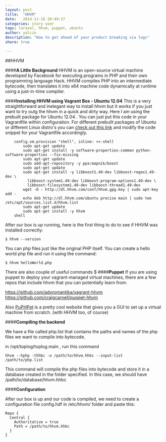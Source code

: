 ```yaml
---
layout: post
title:  "HHVM"
date:   2014-11-18 20:49:27
categories: story user
tags: laravel, hhvm, puppet, ubuntu
author: yalcin
description: "How to get ahead of your product breaking via logs"
share: true

---
```

##HHVM

####**A Little Background**
HHVM is an open-source virtual machine developed by Facebook for executing programs in PHP and their own programming language Hack. HHVM compiles PHP into an intermediate bytecode, then translates it into x64 machine code dynamically at runtime using a just-in-time compiler.

####**Installing HHVM using Vagrant Box - Ubuntu 12.04**
This is a very straightforward and inelegant way to install hhvm but it works if you just want to try outg the hhvm in a quick and dirty way. Here I am using the prebuilt package for Ubuntu 12.04 . You can just put this code in your Vagrantfile within configuration. For different prebuilt packages of Ubuntu or different Linux distro's you can [check out this link](https://github.com/facebook/hhvm/wiki/Prebuilt%20Packages%20for%20HHVM) and modify the code snippet for your Vagrantfile accordingly.

		config.vm.provision "shell", inline: <<-shell
			sudo apt-get update
			sudo apt-get install -y software-properties-common python-software-properties --fix-missing
			sudo apt-get update
			sudo add-apt-repository -y ppa:mapnik/boost
			sudo apt-get update
			sudo apt-get install -y libboost1.49-dev libboost-regex1.49-dev \
			  libboost-system1.49-dev libboost-program-options1.49-dev \
			  libboost-filesystem1.49-dev libboost-thread1.49-dev
			wget -O - http://dl.hhvm.com/conf/hhvm.gpg.key | sudo apt-key add -
			echo deb http://dl.hhvm.com/ubuntu precise main | sudo tee /etc/apt/sources.list.d/hhvm.list
			sudo apt-get update
			sudo apt-get install -y hhvm
  		shell

After our box is up running, here is the first thing to do to see if HHVM was installed correctly:
	
	$ hhvm --version

You can php files just  like the original PHP itself. You can create a hello world php file and run it using the command:
		
	$ hhvm helloWorld.php
	
There are also couple of useful commands
 $ 
####**Puppet**
If you are using puppet to deploy your vagrant-managed virtual machines,
there are a few repos that include hhvm that you can potentially learn from:

https://github.com/adyromantika/vagrant-hhvm
https://github.com/craigcarnell/puppet-hhvm

Also [PuPHPet](https://puphpet.com/) is a pretty cool website that gives you a GUI to set up a virtual machine from scratch. (with HHVM too, of course)


####**Compiling the backend**

We have a file called php.list that contains the paths and names of the php files we want to compile into bytecode.

in /opt/toplog/toplog.main , run this command

    hhvm --hphp -thhbc -o /path/to/hhvm.hhbc --input-list /path/to/php.list

This command will compile the php files into bytecode and store it in a database created in the folder specified. In this case, we should have /path/to/database/hhvm.hhbc 

####**Configuration**

After our box is up and our code is compiled, we need to create a configuration file config.hdf in /etc/hhvm/ folder and paste this:

	Repo {
	  Central {
	    Authoritative = true
	    Path = /path/to/hhvm.hhbc
	  }
	}
